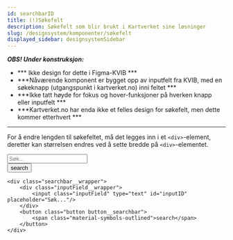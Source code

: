 ```yaml
---
id: searchbarID
title: (!)Søkefelt
description: Søkefelt som blir brukt i Kartverket sine løsninger
slug: /designsystem/komponenter/søkefelt
displayed_sidebar: designsystemSidebar
---
```

***OBS! Under konstruksjon:***

- *** Ikke design for dette i Figma-KVIB ***
- ***Nåværende komponent er bygget opp av inputfelt fra KVIB, med en søkeknapp (utgangspunkt i kartverket.no) inni
  feltet ***
- ***Ikke tatt høyde for fokus og hover-funksjoner på hverken knapp eller inputfelt ***
- ***Kartverket.no har enda ikke et felles design for søkefelt, men dette kommer etterhvert ***

***

For å endre lengden til søkefeltet, må det legges inn i et <code><div\></code>-element, deretter kan størrelsen endres
ved å sette bredde på <code><div\></code>-elementet.

<div class="searchbar__wrapper">
<div class="inputField__wrapper">
    <input class="inputField" type="text" id="inputFieldID" placeholder="Søk..."/>
</div>
    <button class="button button__searchbar">
        <span class="material-symbols-outlined">search</span>
    </button>
</div>

```markup
<div class="searchbar__wrapper">
    <div class="inputField__wrapper">
        <input class="inputField" type="text" id="inputID" placeholder="Søk..."/>
    </div>
    <button class="button button__searchbar">
        <span class="material-symbols-outlined">search</span>
    </button>
</div>
```